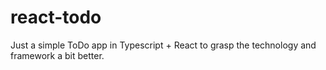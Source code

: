 # react-todo
Just a simple ToDo app in Typescript + React to grasp the technology and framework a bit better.
